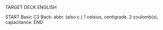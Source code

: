 TARGET DECK
ENGLISH

START
Basic
C3
Back: abbr. (also c.) 1 celsius, centigrade. 2 coulomb(s), capacitance.
END
